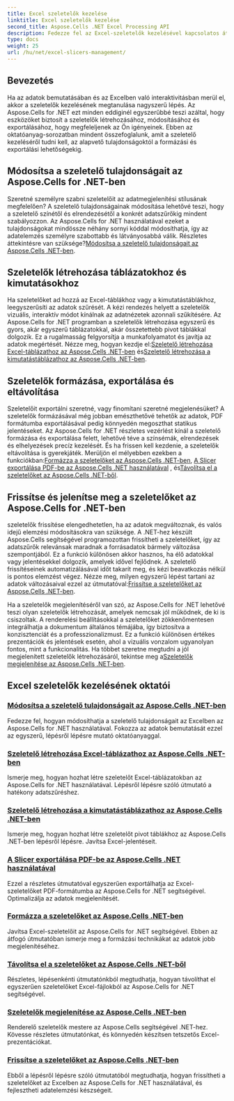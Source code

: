 ```yaml
---
title: Excel szeletelők kezelése
linktitle: Excel szeletelők kezelése
second_title: Aspose.Cells .NET Excel Processing API
description: Fedezze fel az Excel-szeletelők kezelésével kapcsolatos átfogó oktatóanyagokat az Aspose.Cells for .NET segítségével. Tanulja meg, hogyan hozhat létre, frissíthet, formázhat és exportálhat szeletelőket könnyedén.
type: docs
weight: 25
url: /hu/net/excel-slicers-management/
---
```

## Bevezetés

Ha az adatok bemutatásában és az Excelben való interaktivitásban merül el, akkor a szeletelők kezelésének megtanulása nagyszerű lépés. Az Aspose.Cells for .NET ezt minden eddiginél egyszerűbbé teszi azáltal, hogy eszközöket biztosít a szeletelők létrehozásához, módosításához és exportálásához, hogy megfeleljenek az Ön igényeinek. Ebben az oktatóanyag-sorozatban mindent összefoglalunk, amit a szeletelő kezeléséről tudni kell, az alapvető tulajdonságoktól a formázási és exportálási lehetőségekig.

## Módosítsa a szeletelő tulajdonságait az Aspose.Cells for .NET-ben
Szeretné személyre szabni szeletelőit az adatmegjelenítési stílusának megfelelően? A szeletelő tulajdonságainak módosítása lehetővé teszi, hogy a szeletelő színétől és elrendezésétől a konkrét adatszűrőkig mindent szabályozzon. Az Aspose.Cells for .NET használatával ezeket a tulajdonságokat mindössze néhány sornyi kóddal módosíthatja, így az adatelemzés személyre szabottabb és látványosabbá válik. Részletes áttekintésre van szüksége?[Módosítsa a szeletelő tulajdonságait az Aspose.Cells .NET-ben](./change-slicer-properties/).

## Szeletelők létrehozása táblázatokhoz és kimutatásokhoz
 Ha szeletelőket ad hozzá az Excel-táblákhoz vagy a kimutatástáblákhoz, leegyszerűsíti az adatok szűrését. A kézi rendezés helyett a szeletelők vizuális, interaktív módot kínálnak az adatnézetek azonnali szűkítésére. Az Aspose.Cells for .NET programban a szeletelők létrehozása egyszerű és gyors, akár egyszerű táblázatokkal, akár összetettebb pivot táblákkal dolgozik. Ez a rugalmasság felgyorsítja a munkafolyamatot és javítja az adatok megértését. Nézze meg, hogyan kezdje el:[Szeletelő létrehozása Excel-táblázathoz az Aspose.Cells .NET-ben](./create-slicer-excel-table/) és[Szeletelő létrehozása a kimutatástáblázathoz az Aspose.Cells .NET-ben](./create-slicer-pivot-table/).

## Szeletelők formázása, exportálása és eltávolítása
 Szeletelőit exportálni szeretné, vagy finomítani szeretné megjelenésüket? A szeletelők formázásával még jobban emészthetővé tehetők az adatok, PDF formátumba exportálásával pedig könnyedén megoszthat statikus jelentéseket. Az Aspose.Cells for .NET részletes vezérlést kínál a szeletelő formázása és exportálása felett, lehetővé téve a színsémák, elrendezések és elhelyezések precíz kezelését. És ha frissen kell kezdenie, a szeletelők eltávolítása is gyerekjáték. Merüljön el mélyebben ezekben a funkciókban:[Formázza a szeletelőket az Aspose.Cells .NET-ben](./format-slicers/), [A Slicer exportálása PDF-be az Aspose.Cells .NET használatával](./export-slicer-to-pdf/) , és[Távolítsa el a szeletelőket az Aspose.Cells .NET-ből](./remove-slicers/).

## Frissítse és jelenítse meg a szeletelőket az Aspose.Cells for .NET-ben

 szeletelők frissítése elengedhetetlen, ha az adatok megváltoznak, és valós idejű elemzési módosításokra van szüksége. A .NET-hez készült Aspose.Cells segítségével programozottan frissítheti a szeletelőket, így az adatszűrők relevánsak maradnak a forrásadatok bármely változása szempontjából. Ez a funkció különösen akkor hasznos, ha élő adatokkal vagy jelentésekkel dolgozik, amelyek idővel fejlődnek. A szeletelő frissítéseinek automatizálásával időt takarít meg, és kézi beavatkozás nélkül is pontos elemzést végez. Nézze meg, milyen egyszerű lépést tartani az adatok változásaival ezzel az útmutatóval:[Frissítse a szeletelőket az Aspose.Cells .NET-ben](./update-slicers/).

Ha a szeletelők megjelenítéséről van szó, az Aspose.Cells for .NET lehetővé teszi olyan szeletelők létrehozását, amelyek nemcsak jól működnek, de ki is csiszoltak. A renderelési beállításokkal a szeletelőket zökkenőmentesen integrálhatja a dokumentum általános témájába, így biztosítva a konzisztenciát és a professzionalizmust. Ez a funkció különösen értékes prezentációk és jelentések esetén, ahol a vizuális vonzalom ugyanolyan fontos, mint a funkcionalitás. Ha többet szeretne megtudni a jól megjelenített szeletelők létrehozásáról, tekintse meg a[Szeletelők megjelenítése az Aspose.Cells .NET-ben](./render-slicers/).

## Excel szeletelők kezelésének oktatói
### [Módosítsa a szeletelő tulajdonságait az Aspose.Cells .NET-ben](./change-slicer-properties/)
Fedezze fel, hogyan módosíthatja a szeletelő tulajdonságait az Excelben az Aspose.Cells for .NET használatával. Fokozza az adatok bemutatását ezzel az egyszerű, lépésről lépésre mutató oktatóanyaggal.
### [Szeletelő létrehozása Excel-táblázathoz az Aspose.Cells .NET-ben](./create-slicer-excel-table/)
Ismerje meg, hogyan hozhat létre szeletelőt Excel-táblázatokban az Aspose.Cells for .NET használatával. Lépésről lépésre szóló útmutató a hatékony adatszűréshez.
### [Szeletelő létrehozása a kimutatástáblázathoz az Aspose.Cells .NET-ben](./create-slicer-pivot-table/)
Ismerje meg, hogyan hozhat létre szeletelőt pivot táblákhoz az Aspose.Cells .NET-ben lépésről lépésre. Javítsa Excel-jelentéseit.
### [A Slicer exportálása PDF-be az Aspose.Cells .NET használatával](./export-slicer-to-pdf/)
Ezzel a részletes útmutatóval egyszerűen exportálhatja az Excel-szeletelőket PDF-formátumba az Aspose.Cells for .NET segítségével. Optimalizálja az adatok megjelenítését.
### [Formázza a szeletelőket az Aspose.Cells .NET-ben](./format-slicers/)
Javítsa Excel-szeletelőit az Aspose.Cells for .NET segítségével. Ebben az átfogó útmutatóban ismerje meg a formázási technikákat az adatok jobb megjelenítéséhez.
### [Távolítsa el a szeletelőket az Aspose.Cells .NET-ből](./remove-slicers/)
Részletes, lépésenkénti útmutatónkból megtudhatja, hogyan távolíthat el egyszerűen szeletelőket Excel-fájlokból az Aspose.Cells for .NET segítségével.
### [Szeletelők megjelenítése az Aspose.Cells .NET-ben](./render-slicers/)
Renderelő szeletelők mestere az Aspose.Cells segítségével .NET-hez. Kövesse részletes útmutatónkat, és könnyedén készítsen tetszetős Excel-prezentációkat.
### [Frissítse a szeletelőket az Aspose.Cells .NET-ben](./update-slicers/)
Ebből a lépésről lépésre szóló útmutatóból megtudhatja, hogyan frissítheti a szeletelőket az Excelben az Aspose.Cells for .NET használatával, és fejlesztheti adatelemzési készségeit.